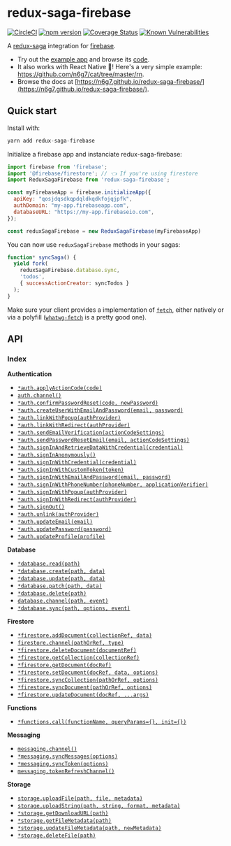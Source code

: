 # redux-saga-firebase
[![CircleCI](https://circleci.com/gh/n6g7/redux-saga-firebase.svg?style=svg)](https://circleci.com/gh/n6g7/redux-saga-firebase)
[![npm version](https://badge.fury.io/js/redux-saga-firebase.svg)](https://badge.fury.io/js/redux-saga-firebase)
[![Coverage Status](https://coveralls.io/repos/github/n6g7/redux-saga-firebase/badge.svg?branch=master)](https://coveralls.io/github/n6g7/redux-saga-firebase?branch=master)
[![Known Vulnerabilities](https://snyk.io/test/github/n6g7/redux-saga-firebase/badge.svg)](https://snyk.io/test/github/n6g7/redux-saga-firebase)


A [redux-saga](https://github.com/redux-saga/redux-saga/) integration for [firebase](https://firebase.google.com/).

- Try out the [example app](https://redux-saga-firebase.firebaseapp.com/) and browse its [code](https://github.com/n6g7/redux-saga-firebase/blob/master/example/).
- It also works with React Native 📱! Here's a very simple example: https://github.com/n6g7/cat/tree/master/rn.
- Browse the docs at [https://n6g7.github.io/redux-saga-firebase/](https://n6g7.github.io/redux-saga-firebase/).

## Quick start

Install with:

```js
yarn add redux-saga-firebase
```

Initialize a firebase app and instanciate redux-saga-firebase:

```js
import firebase from 'firebase';
import '@firebase/firestore'; // 👈 If you're using firestore
import ReduxSagaFirebase from 'redux-saga-firebase';

const myFirebaseApp = firebase.initializeApp({
  apiKey: "qosjdqsdkqpdqldkqdkfojqjpfk",
  authDomain: "my-app.firebaseapp.com",
  databaseURL: "https://my-app.firebaseio.com",
});

const reduxSagaFirebase = new ReduxSagaFirebase(myFirebaseApp)
```

You can now use `reduxSagaFirebase` methods in your sagas:

```js
function* syncSaga() {
  yield fork(
    reduxSagaFirebase.database.sync,
    'todos',
    { successActionCreator: syncTodos }
  );
}
```

Make sure your client provides a implementation of [`fetch`](https://developer.mozilla.org/en/docs/Web/API/Fetch_API), either natively or via a polyfill ([`whatwg-fetch`](https://www.npmjs.com/package/whatwg-fetch) is a pretty good one).

## API

### Index

**Authentication**

- [`*auth.applyActionCode(code)`](https://n6g7.github.io/redux-saga-firebase/reference/auth#applyActionCode)
- [`auth.channel()`](https://n6g7.github.io/redux-saga-firebase/reference/auth#channel)
- [`*auth.confirmPasswordReset(code, newPassword)`](https://n6g7.github.io/redux-saga-firebase/reference/auth#confirmPasswordReset)
- [`*auth.createUserWithEmailAndPassword(email, password)`](https://n6g7.github.io/redux-saga-firebase/reference/auth#createUserWithEmailAndPassword)
- [`*auth.linkWithPopup(authProvider)`](https://n6g7.github.io/redux-saga-firebase/reference/auth#linkWithPopup)
- [`*auth.linkWithRedirect(authProvider)`](https://n6g7.github.io/redux-saga-firebase/reference/auth#linkWithRedirect)
- [`*auth.sendEmailVerification(actionCodeSettings)`](https://n6g7.github.io/redux-saga-firebase/reference/auth#sendEmailVerification)
- [`*auth.sendPasswordResetEmail(email, actionCodeSettings)`](https://n6g7.github.io/redux-saga-firebase/reference/auth#sendPasswordResetEmail)
- [`*auth.signInAndRetrieveDataWithCredential(credential)`](https://n6g7.github.io/redux-saga-firebase/reference/auth#signInAndRetrieveDataWithCredential)
- [`*auth.signInAnonymously()`](https://n6g7.github.io/redux-saga-firebase/reference/auth#signInAnonymously)
- [`*auth.signInWithCredential(credential)`](https://n6g7.github.io/redux-saga-firebase/reference/auth#signInWithCredential)
- [`*auth.signInWithCustomToken(token)`](https://n6g7.github.io/redux-saga-firebase/reference/auth#signInWithCustomToken)
- [`*auth.signInWithEmailAndPassword(email, password)`](https://n6g7.github.io/redux-saga-firebase/reference/auth#signInWithEmailAndPassword)
- [`*auth.signInWithPhoneNumber(phoneNumber, applicationVerifier)`](https://n6g7.github.io/redux-saga-firebase/reference/auth#signInWithPhoneNumber)
- [`*auth.signInWithPopup(authProvider)`](https://n6g7.github.io/redux-saga-firebase/reference/auth#signInWithPopup)
- [`*auth.signInWithRedirect(authProvider)`](https://n6g7.github.io/redux-saga-firebase/reference/auth#signInWithRedirect)
- [`*auth.signOut()`](https://n6g7.github.io/redux-saga-firebase/reference/auth#signOut)
- [`*auth.unlink(authProvider)`](https://n6g7.github.io/redux-saga-firebase/reference/auth#unlink)
- [`*auth.updateEmail(email)`](https://n6g7.github.io/redux-saga-firebase/reference/auth#updateEmail)
- [`*auth.updatePassword(password)`](https://n6g7.github.io/redux-saga-firebase/reference/auth#updatePassword)
- [`*auth.updateProfile(profile)`](https://n6g7.github.io/redux-saga-firebase/reference/auth#updateProfile)

**Database**

- [`*database.read(path)`](https://n6g7.github.io/redux-saga-firebase/reference/database#read)
- [`*database.create(path, data)`](https://n6g7.github.io/redux-saga-firebase/reference/database#create)
- [`*database.update(path, data)`](https://n6g7.github.io/redux-saga-firebase/reference/database#update)
- [`*database.patch(path, data)`](https://n6g7.github.io/redux-saga-firebase/reference/database#patch)
- [`*database.delete(path)`](https://n6g7.github.io/redux-saga-firebase/reference/database#delete)
- [`database.channel(path, event)`](https://n6g7.github.io/redux-saga-firebase/reference/database#channel)
- [`*database.sync(path, options, event)`](https://n6g7.github.io/redux-saga-firebase/reference/database#sync)

**Firestore**

- [`*firestore.addDocument(collectionRef, data)`](https://n6g7.github.io/redux-saga-firebase/reference/firestore#addDocument)
- [`firestore.channel(pathOrRef, type)`](https://n6g7.github.io/redux-saga-firebase/reference/firestore#channel)
- [`*firestore.deleteDocument(documentRef)`](https://n6g7.github.io/redux-saga-firebase/reference/firestore#deleteDocument)
- [`*firestore.getCollection(collectionRef)`](https://n6g7.github.io/redux-saga-firebase/reference/firestore#getCollection)
- [`*firestore.getDocument(docRef)`](https://n6g7.github.io/redux-saga-firebase/reference/firestore#getDocument)
- [`*firestore.setDocument(docRef, data, options)`](https://n6g7.github.io/redux-saga-firebase/reference/firestore#setDocument)
- [`*firestore.syncCollection(pathOrRef, options)`](https://n6g7.github.io/redux-saga-firebase/reference/firestore#syncCollection)
- [`*firestore.syncDocument(pathOrRef, options)`](https://n6g7.github.io/redux-saga-firebase/reference/firestore#syncDocument)
- [`*firestore.updateDocument(docRef, ...args)`](https://n6g7.github.io/redux-saga-firebase/reference/firestore#updateDocument)

**Functions**

- [`*functions.call(functionName, queryParams={}, init={})`](https://n6g7.github.io/redux-saga-firebase/reference/functions#call)

**Messaging**

- [`messaging.channel()`](https://n6g7.github.io/redux-saga-firebase/reference/messaging#channel)
- [`*messaging.syncMessages(options)`](https://n6g7.github.io/redux-saga-firebase/reference/messaging#syncMessages)
- [`*messaging.syncToken(options)`](https://n6g7.github.io/redux-saga-firebase/reference/messaging#syncToken)
- [`messaging.tokenRefreshChannel()`](https://n6g7.github.io/redux-saga-firebase/reference/messaging#tokenRefreshChannel)

**Storage**

- [`storage.uploadFile(path, file, metadata)`](https://n6g7.github.io/redux-saga-firebase/reference/storage#uploadFile)
- [`storage.uploadString(path, string, format, metadata)`](https://n6g7.github.io/redux-saga-firebase/reference/storage#uploadString)
- [`*storage.getDownloadURL(path)`](https://n6g7.github.io/redux-saga-firebase/reference/storage#getDownloadURL)
- [`*storage.getFileMetadata(path)`](https://n6g7.github.io/redux-saga-firebase/reference/storage#getFileMetadata)
- [`*storage.updateFileMetadata(path, newMetadata)`](https://n6g7.github.io/redux-saga-firebase/reference/storage#updateFileMetadata)
- [`*storage.deleteFile(path)`](https://n6g7.github.io/redux-saga-firebase/reference/storage#deleteFile)
